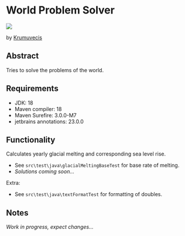 # World Problem Solver

[![](https://jitpack.io/v/Krumuvecis/WorldProblemSolver.svg)](https://jitpack.io/#Krumuvecis/WorldProblemSolver)

by [Krumuvecis](https://github.com/Krumuvecis)


## Abstract

Tries to solve the problems of the world.


## Requirements

* JDK: 18
* Maven compiler: 18
* Maven Surefire: 3.0.0-M7
* jetbrains annotations: 23.0.0


## Functionality

Calculates yearly glacial melting and corresponding sea level rise.
* See `src\test\java\glacialMeltingBaseTest` for base rate of melting.
* *Solutions coming soon...*

Extra:
* See `src\test\java\textFormatTest` for formatting of doubles.


## Notes

*Work in progress, expect changes...*
